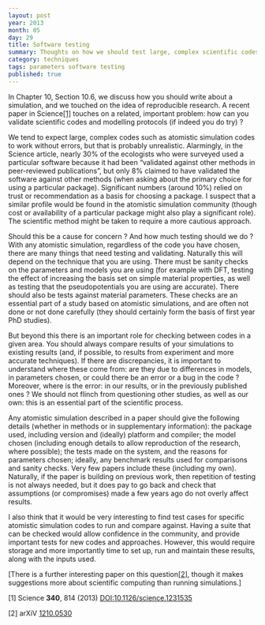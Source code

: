 ```yaml
---
layout: post
year: 2013
month: 05
day: 29
title: Software testing
summary: Thoughts on how we should test large, complex scientific codes
category: techniques
tags: parameters software testing
published: true
---
```

In Chapter 10, Section 10.6, we discuss how you should write about a simulation, and we touched on the idea of reproducible research. A recent paper in Science[[1]](#R1) touches on a related, important problem: how can you validate scientific codes and modelling protocols (if indeed you do try) ?

We tend to expect large, complex codes such as atomistic simulation codes to work without errors, but that is probably unrealistic. Alarmingly, in the Science article, nearly 30% of the ecologists who were surveyed used a particular software because it had been “validated against other methods in peer-reviewed publications”, but only 8% claimed to have validated the software against other methods (when asking about the primary choice for using a particular package). Significant numbers (around 10%) relied on trust or recommendation as a basis for choosing a package. I suspect that a similar profile would be found in the atomistic simulation community (though cost or availability of a particular package might also play a significant role). The scientific method might be taken to require a more cautious approach.

Should this be a cause for concern ? And how much testing should we do ? With any atomistic simulation, regardless of the code you have chosen, there are many things that need testing and validating. Naturally this will depend on the technique that you are using. There must be sanity checks on the parameters and models you are using (for example with DFT, testing the effect of increasing the basis set on simple material properties, as well as testing that the pseudopotentials you are using are accurate). There should also be tests against material parameters. These checks are an essential part of a study based on atomistic simulations, and are often not done or not done carefully (they should certainly form the basis of first year PhD studies).

But beyond this there is an important role for checking between codes in a given area. You should always compare results of your simulations to existing results (and, if possible, to results from experiment and more accurate techniques). If there are discrepancies, it is important to understand where these come from: are they due to differences in models, in parameters chosen, or could there be an error or a bug in the code ? Moreover, where is the error: in our results, or in the previously published ones ? We should not flinch from questioning other studies, as well as our own: this is an essential part of the scientific process.

Any atomistic simulation described in a paper should give the following details (whether in methods or in supplementary information): the package used, including version and (ideally) platform and compiler; the model chosen (including enough details to allow reproduction of the research, where possible); the tests made on the system, and the reasons for parameters chosen; ideally, any benchmark results used for comparisons and sanity checks. Very few papers include these (including my own). Naturally, if the paper is building on previous work, then repetition of testing is not always needed, but it does pay to go back and check that assumptions (or compromises) made a few years ago do not overly affect results.

I also think that it would be very interesting to find test cases for specific atomistic simulation codes to run and compare against. Having a suite that can be checked would allow confidence in the community, and provide important tests for new codes and approaches. However, this would require storage and more importantly time to set up, run and maintain these results, along with the inputs used.

[There is a further interesting paper on this question[[2]](#R2), though it makes suggestions more about scientific computing than running simulations.]

<a name="R1">[1]</a> Science **340**, 814 (2013) [DOI:10.1126/science.1231535](http://dx.doi.org/10.1126/science.1231535)

<a name="R2">[2]</a> arXiV [1210.0530](http://arxiv.org/abs/1210.0530)
